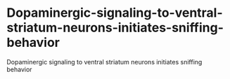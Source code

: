 # Dopaminergic-signaling-to-ventral-striatum-neurons-initiates-sniffing-behavior
Dopaminergic signaling to ventral striatum neurons initiates sniffing behavior
